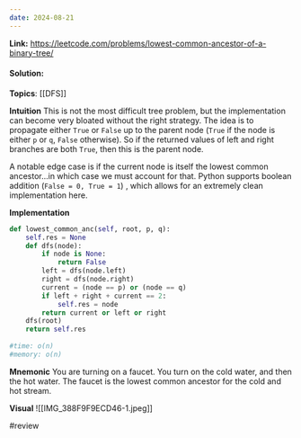```yaml
---
date: 2024-08-21
---
```

**Link:** https://leetcode.com/problems/lowest-common-ancestor-of-a-binary-tree/
#### Solution:

**Topics**: [[DFS]]

**Intuition**
This is not the most difficult tree problem, but the implementation can become very bloated without the right strategy. The idea is to propagate either `True` or `False` up to the parent node (`True` if the node is either `p` or `q`, `False` otherwise). So if the returned values of left and right branches are both `True`, then this is the parent node. 

A notable edge case is if the current node is itself the lowest common ancestor...in which case we must account for that. Python supports boolean addition (`False = 0, True = 1`) , which allows for an extremely clean implementation here.

**Implementation**
```python
def lowest_common_anc(self, root, p, q):
	self.res = None
	def dfs(node):
		if node is None:
			return False
		left = dfs(node.left)
		right = dfs(node.right)
		current = (node == p) or (node == q)
		if left + right + current == 2:
			self.res = node
		return current or left or right
	dfs(root)
	return self.res
		
#time: o(n)
#memory: o(n)
```

**Mnemonic**
You are turning on a faucet. You turn on the cold water, and then the hot water. The faucet is the lowest common ancestor for the cold and hot stream. 

**Visual** 
![[IMG_388F9F9ECD46-1.jpeg]]

#review 


